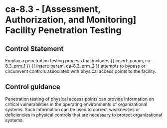 # ca-8.3 - \[Assessment, Authorization, and Monitoring\] Facility Penetration Testing

## Control Statement

Employ a penetration testing process that includes {{ insert: param, ca-8.3_prm_1 }} {{ insert: param, ca-8.3_prm_2 }} attempts to bypass or circumvent controls associated with physical access points to the facility.

## Control guidance

Penetration testing of physical access points can provide information on critical vulnerabilities in the operating environments of organizational systems. Such information can be used to correct weaknesses or deficiencies in physical controls that are necessary to protect organizational systems.
